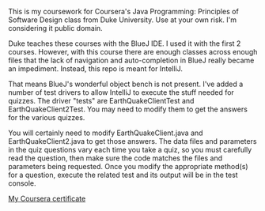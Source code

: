 This is my coursework for Coursera's Java Programming: Principles of Software Design class from Duke University. Use at your own risk. I'm considering it public domain.

Duke teaches these courses with the BlueJ IDE.  I used it with the first 2 courses.  However, with this course there are enough classes across enough files that the lack of navigation and auto-completion in BlueJ really became an impediment.  Instead, this repo is meant for IntelliJ.

That means BlueJ's wonderful object bench is not present.  I've added a number of test drivers to allow IntelliJ to execute the stuff needed for quizzes.  The driver "tests" are EarthQuakeClientTest and EarthQuakeClient2Test.  You may need to modify them to get the answers for the various quizzes.

You will certainly need to modify EarthQuakeClient.java and EarthQuakeClient2.java to get those answers.  The data files and parameters in the quiz questions vary each time you take a quiz, so you must carefully read the question, then make sure the code matches the files and parameters being requested.  Once you modify the appropriate method(s) for a question, execute the related test and its output will be in the test console.

[My Coursera certificate](https://coursera.org/share/ade787302aa89de4c81197b608d2cd90)
